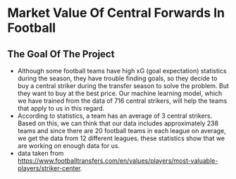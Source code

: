 # Market Value Of Central Forwards In Football

## The Goal Of The Project
- Although some football teams have high xG (goal expectation) statistics during the season, they have trouble finding goals, so they decide to buy a central striker during the transfer season to solve the problem. But they want to buy at the best price. Our machine learning model, which we have trained from the data of 716 central strikers, will help the teams that apply to us in this regard.
- According to statistics, a team has an average of 3 central strikers. Based on this, we can think that our data includes approximately 238 teams and since there are 20 football teams in each league on average, we get the data from 12 different leagues. these statistics show that we are working on enough data for us.
- data taken from https://www.footballtransfers.com/en/values/players/most-valuable-players/striker-center.



